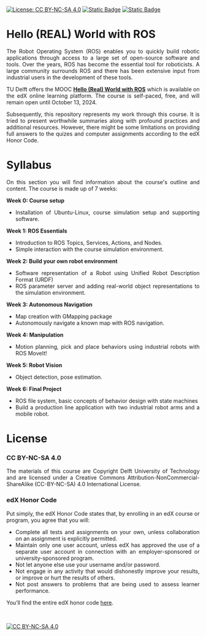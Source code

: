 [![License: CC BY-NC-SA 4.0](https://img.shields.io/badge/License-CC_BY--NC--SA_4.0-lightgrey.svg)](https://creativecommons.org/licenses/by-nc-sa/4.0/)
[![Static Badge](https://img.shields.io/badge/Ubuntu-20.04-green?logo=ubuntu)](https://releases.ubuntu.com/focal/)
[![Static Badge](https://img.shields.io/badge/ROS-noetic-violet?logo=ros)](http://wiki.ros.org/noetic)


# Hello (REAL) World with ROS
<div align="justify">

The Robot Operating System (ROS) enables you to quickly build robotic applications through access to a large set of open-source software and tools. Over the years, ROS has become the essential tool for roboticists. A large community surrounds ROS and there has been extensive input from industrial users in the development of these tools.

TU Delft offers the MOOC [**Hello (Real) World with ROS**](https://www.edx.org/learn/robotics/delft-university-of-technology-hello-real-world-with-ros-robot-operating-system) which is available on the edX online learning platform. The course is self-paced, free, and will remain open until October 13, 2024. 

Subsequently, this repository represents my work through this course. It is tried to present worthwhile summaries along with profound practices and additional resources. However, there might be some limitations on providing full answers to the quizes and computer assignments according to the edX Honor Code.

</div>

# Syllabus
<div align="justify">
  
On this section you will find information about the course's outline and content. The course is made up of 7 weeks:

**Week 0: Course setup** 
- Installation of Ubuntu-Linux, course simulation setup and supporting software.

**Week 1: ROS Essentials** 
- Introduction to ROS Topics, Services, Actions, and Nodes.
- Simple interaction with the course simulation environment.

**Week 2: Build your own robot environment** 
- Software representation of a Robot using Unified Robot Description Format (URDF)
- ROS parameter server and adding real-world object representations to the simulation environment.

**Week 3: Autonomous Navigation** 
- Map creation with GMapping package
- Autonomously navigate a known map with ROS navigation.

**Week 4: Manipulation** 
- Motion planning, pick and place behaviors using industrial robots with ROS MoveIt!

**Week 5: Robot Vision** 
- Object detection, pose estimation.

**Week 6: Final Project** 
- ROS file system, basic concepts of behavior design with state machines
- Build a production line application with two industrial robot arms and a mobile robot.

</div>

# License
<div align="justify">
  
### CC BY-NC-SA 4.0

The materials of this course are Copyright Delft University of Technology and are licensed under a Creative Commons Attribution-NonCommercial-ShareAlike (CC-BY-NC-SA) 4.0 International License.

### edX Honor Code

Put simply, the edX Honor Code states that, by enrolling in an edX course or program, you agree that you will:
- Complete all tests and assignments on your own, unless collaboration on an assignment is explicitly permitted.
- Maintain only one user account, unless edX has approved the use of a separate user account in connection with an employer-sponsored or university-sponsored program.
- Not let anyone else use your username and/or password.
- Not engage in any activity that would dishonestly improve your results, or improve or hurt the results of others.
- Not post answers to problems that are being used to assess learner performance.

You’ll find the entire edX honor code [here](https://www.edx.org/learn/robotics/delft-university-of-technology-hello-real-world-with-ros-robot-operating-system).

</div>

<br />

[![CC BY-NC-SA 4.0][cc-by-nc-sa-image]][cc-by-nc-sa]

[cc-by-nc-sa]: http://creativecommons.org/licenses/by-nc-sa/4.0/
[cc-by-nc-sa-image]: https://licensebuttons.net/l/by-nc-sa/4.0/88x31.png
[cc-by-nc-sa-shield]: https://img.shields.io/badge/License-CC%20BY--NC--SA%204.0-lightgrey.svg
